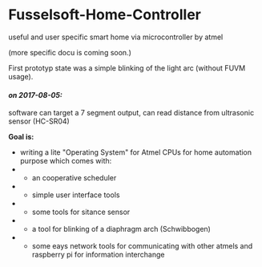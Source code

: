 # Fusselsoft-Home-Controller
useful and user specific smart home via microcontroller by atmel

(more specific docu is coming soon.)

First prototyp state was a simple blinking of the light arc (without FUVM usage).



#### _on 2017-08-05:_

software can target a 7 segment output, can read distance from ultrasonic sensor (HC-SR04)

**Goal is:**
* writing a lite "Operating System" for Atmel CPUs for home automation purpose which comes with:
* * an cooperative scheduler
* * simple user interface tools
* * some tools for sitance sensor
* * a tool for blinking of a diaphragm arch (Schwibbogen)
* * some eays network tools for communicating with other atmels and raspberry pi for information interchange
